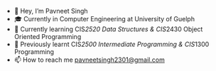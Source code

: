 - 👋 Hey, I’m Pavneet Singh  
- 🎓 Currently in Computer Engineering at University of Guelph 
- 🌱 Currently learning CIS*2520	Data Structures &	CIS*2430	Object Oriented Programming
- 🌱 Previously learnt CIS*2500	Intermediate Programming & 	CIS*1300	Programming
- 📫 How to reach me pavneetsingh2301@gmail.com

<!---
pavneet-s/pavneet-s is a ✨ special ✨ repository because its `README.md` (this file) appears on your GitHub profile.
You can click the Preview link to take a look at your changes.
--->
